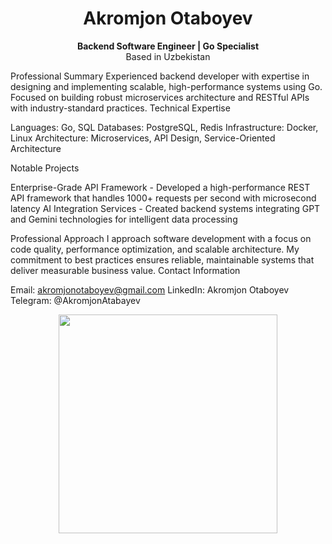 <h1 align="center">Akromjon Otaboyev</h1>
<p align="center">
  <strong>Backend Software Engineer | Go Specialist</strong><br>
  Based in Uzbekistan
</p>

Professional Summary
Experienced backend developer with expertise in designing and implementing scalable, high-performance systems using Go. Focused on building robust microservices architecture and RESTful APIs with industry-standard practices.
Technical Expertise

Languages: Go, SQL
Databases: PostgreSQL, Redis
Infrastructure: Docker, Linux
Architecture: Microservices, API Design, Service-Oriented Architecture

Notable Projects

Enterprise-Grade API Framework - Developed a high-performance REST API framework that handles 1000+ requests per second with microsecond latency
AI Integration Services - Created backend systems integrating GPT and Gemini technologies for intelligent data processing

Professional Approach
I approach software development with a focus on code quality, performance optimization, and scalable architecture. My commitment to best practices ensures reliable, maintainable systems that deliver measurable business value.
Contact Information

Email: akromjonotaboyev@gmail.com
LinkedIn: Akromjon Otaboyev
Telegram: @AkromjonAtabayev


<p align="center">
  <img src="https://github-readme-stats.vercel.app/api/top-langs/?username=Akrom0181&layout=compact&theme=github_dark" width="350">
</p>
